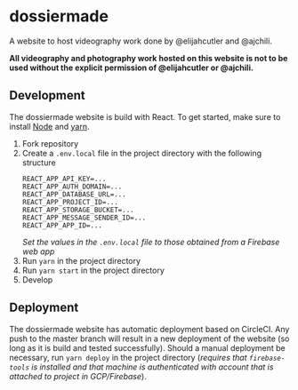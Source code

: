 # dossiermade
A website to host videography work done by @elijahcutler and @ajchili.

__All videography and photography work hosted on this website is not to be used without the explicit permission of @elijahcutler or @ajchili.__


## Development
The dossiermade website is build with React. To get started, make sure to install [Node](https://nodejs.org/en/) and [yarn](https://yarnpkg.com/lang/en/).

1. Fork repository
2. Create a `.env.local` file in the project directory with the following structure
    ```
    REACT_APP_API_KEY=...
    REACT_APP_AUTH_DOMAIN=...
    REACT_APP_DATABASE_URL=...
    REACT_APP_PROJECT_ID=...
    REACT_APP_STORAGE_BUCKET=...
    REACT_APP_MESSAGE_SENDER_ID=...
    REACT_APP_APP_ID=...
    ```
    _Set the values in the `.env.local` file to those obtained from a Firebase web app_
3. Run `yarn` in the project directory
4. Run `yarn start` in the project directory
5. Develop

## Deployment
The dossiermade website has automatic deployment based on CircleCI. Any push to the master branch will result in a new deployment of the website (so long as it is build and tested successfully). Should a manual deployment be necessary, run `yarn deploy` in the project directory (_requires that `firebase-tools` is installed and that machine is authenticated with account that is attached to project in GCP/Firebase_).